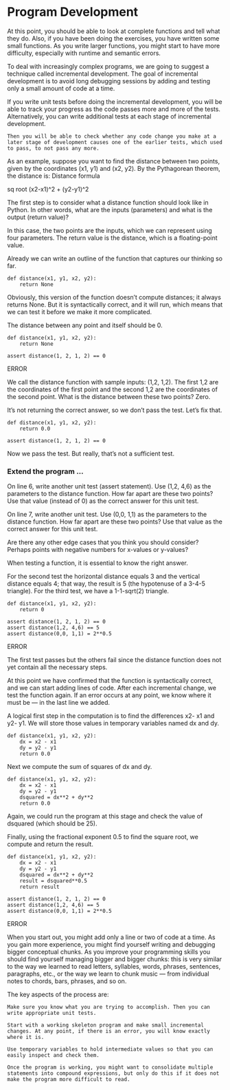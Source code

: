 # Program Development

At this point, you should be able to look at complete functions and tell what they do. Also, if you have been doing the exercises, you have written some small functions. As you write larger functions, you might start to have more difficulty, especially with runtime and semantic errors.

To deal with increasingly complex programs, we are going to suggest a technique called incremental development. The goal of incremental development is to avoid long debugging sessions by adding and testing only a small amount of code at a time.

If you write unit tests before doing the incremental development, you will be able to track your progress as the code passes more and more of the tests. Alternatively, you can write additional tests at each stage of incremental development.

    Then you will be able to check whether any code change you make at a later stage of development causes one of the earlier tests, which used to pass, to not pass any more.

As an example, suppose you want to find the distance between two points, given by the coordinates (x1, y1) and (x2, y2). By the Pythagorean theorem, the distance is:
Distance formula

sq root (x2-x1)^2 + (y2-y1)^2

The first step is to consider what a distance function should look like in Python. In other words, what are the inputs (parameters) and what is the output (return value)?

In this case, the two points are the inputs, which we can represent using four parameters. The return value is the distance, which is a floating-point value.

Already we can write an outline of the function that captures our thinking so far.
```
def distance(x1, y1, x2, y2):
    return None
```

Obviously, this version of the function doesn’t compute distances; it always returns None. But it is syntactically correct, and it will run, which means that we can test it before we make it more complicated.

The distance between any point and itself should be 0.
```
def distance(x1, y1, x2, y2):
    return None

assert distance(1, 2, 1, 2) == 0
```
ERROR

We call the distance function with sample inputs: (1,2, 1,2). The first 1,2 are the coordinates of the first point and the second 1,2 are the coordinates of the second point. What is the distance between these two points? Zero.

It’s not returning the correct answer, so we don’t pass the test. Let’s fix that.
```
def distance(x1, y1, x2, y2):
    return 0.0

assert distance(1, 2, 1, 2) == 0
```

Now we pass the test. But really, that’s not a sufficient test.

### Extend the program …

On line 6, write another unit test (assert statement). Use (1,2, 4,6) as the parameters to the distance function. How far apart are these two points? Use that value (instead of 0) as the correct answer for this unit test.

On line 7, write another unit test. Use (0,0, 1,1) as the parameters to the distance function. How far apart are these two points? Use that value as the correct answer for this unit test.

Are there any other edge cases that you think you should consider? Perhaps points with negative numbers for x-values or y-values?


When testing a function, it is essential to know the right answer.

For the second test the horizontal distance equals 3 and the vertical distance equals 4; that way, the result is 5 (the hypotenuse of a 3-4-5 triangle). For the third test, we have a 1-1-sqrt(2) triangle.
```
def distance(x1, y1, x2, y2):
    return 0

assert distance(1, 2, 1, 2) == 0
assert distance(1,2, 4,6) == 5
assert distance(0,0, 1,1) = 2**0.5
```
ERROR

The first test passes but the others fail since the distance function does not yet contain all the necessary steps.

At this point we have confirmed that the function is syntactically correct, and we can start adding lines of code. After each incremental change, we test the function again. If an error occurs at any point, we know where it must be — in the last line we added.

A logical first step in the computation is to find the differences x2- x1 and y2- y1. We will store those values in temporary variables named dx and dy.
```
def distance(x1, y1, x2, y2):
    dx = x2 - x1
    dy = y2 - y1
    return 0.0
```
Next we compute the sum of squares of dx and dy.
```
def distance(x1, y1, x2, y2):
    dx = x2 - x1
    dy = y2 - y1
    dsquared = dx**2 + dy**2
    return 0.0
```
Again, we could run the program at this stage and check the value of dsquared (which should be 25).

Finally, using the fractional exponent 0.5 to find the square root, we compute and return the result.
```
def distance(x1, y1, x2, y2):
    dx = x2 - x1
    dy = y2 - y1
    dsquared = dx**2 + dy**2
    result = dsquared**0.5
    return result

assert distance(1, 2, 1, 2) == 0
assert distance(1,2, 4,6) == 5
assert distance(0,0, 1,1) = 2**0.5
```
ERROR


When you start out, you might add only a line or two of code at a time. As you gain more experience, you might find yourself writing and debugging bigger conceptual chunks. As you improve your programming skills you should find yourself managing bigger and bigger chunks: this is very similar to the way we learned to read letters, syllables, words, phrases, sentences, paragraphs, etc., or the way we learn to chunk music — from individual notes to chords, bars, phrases, and so on.

The key aspects of the process are:

    Make sure you know what you are trying to accomplish. Then you can write appropriate unit tests.

    Start with a working skeleton program and make small incremental changes. At any point, if there is an error, you will know exactly where it is.

    Use temporary variables to hold intermediate values so that you can easily inspect and check them.

    Once the program is working, you might want to consolidate multiple statements into compound expressions, but only do this if it does not make the program more difficult to read.
